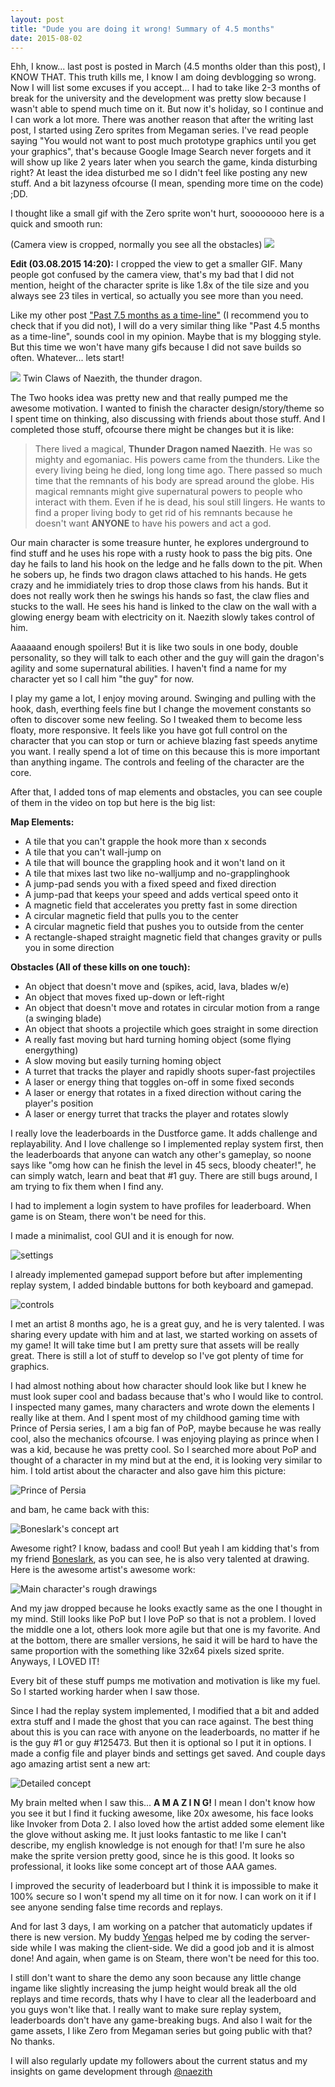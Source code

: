 ```yaml
---
layout: post
title: "Dude you are doing it wrong! Summary of 4.5 months"
date: 2015-08-02
---
```


Ehh, I know... last post is posted in March (4.5 months older than this post), I KNOW THAT. This truth kills me, I know I am doing devblogging so wrong. Now I will list some excuses if you accept... I had to take like 2-3 months of break for the university and the development was pretty slow because I wasn't able to spend much time on it. But now it's holiday, so I continue and I can work a lot more. There was another reason that after the writing last post, I started using Zero sprites from Megaman series. I've read people saying "You would not want to post much prototype graphics until you get your graphics", that's because Google Image Search never forgets and it will show up like 2 years later when you search the game, kinda disturbing right? At least the idea disturbed me so I didn't feel like posting any new stuff. And a bit lazyness ofcourse (I mean, spending more time on the code) ;DD. 

I thought like a small gif with the Zero sprite won't hurt, soooooooo here is a quick and smooth run: 

(Camera view is cropped, normally you see all the obstacles) ![](/assets/img/zero_run.gif)

**Edit (03.08.2015 14:20):** I cropped the view to get a smaller GIF. Many people got confused by the camera view, that's my bad that I did not mention, height of the character sprite is like 1.8x of the tile size and you always see 23 tiles in vertical, so actually you see more than you need.   

Like my other post ["Past 7.5 months as a time-line"](http://blog.naezith.com/2015/03/past-7-months-as-a-time-line "Past 7.5 months as a time-line") (I recommend you to check that if you did not), I will do a very similar thing like "Past 4.5 months as a time-line", sounds cool in my opinion. Maybe that is my blogging style. But this time we won't have many gifs because I did not save builds so often. Whatever... lets start! 

![](/assets/img/twin_claws.png) Twin Claws of Naezith, the thunder dragon. 

The Two hooks idea was pretty new and that really pumped me the awesome motivation. I wanted to finish the character design/story/theme so I spent time on thinking, also discussing with friends about those stuff. And I completed those stuff, ofcourse there might be changes but it is like:

> There lived a magical, **Thunder Dragon named Naezith**. He was so mighty and egomaniac. His powers came from the thunders. Like the every living being he died, long long time ago. There passed so much time that the remnants of his body are spread around the globe. His magical remnants might give supernatural powers to people who interact with them. Even if he is dead, his soul still lingers. He wants to find a proper living body to get rid of his remnants because he doesn't want **ANYONE** to have his powers and act a god. 

Our main character is some treasure hunter, he explores underground to find stuff and he uses his rope with a rusty hook to pass the big pits. One day he fails to land his hook on the ledge and he falls down to the pit. When he sobers up, he finds two dragon claws attached to his hands. He gets crazy and he immidiately tries to drop those claws from his hands. But it does not really work then he swings his hands so fast, the claw flies and stucks to the wall. He sees his hand is linked to the claw on the wall with a glowing energy beam with electricity on it. Naezith slowly takes control of him.

Aaaaaand enough spoilers! But it is like two souls in one body, double personality, so they will talk to each other and the guy will gain the dragon's agility and some supernatural abilities. I haven't find a name for my character yet so I call him "the guy" for now. 

I play my game a lot, I enjoy moving around. Swinging and pulling with the hook, dash, everthing feels fine but I change the movement constants so often to discover some new feeling. So I tweaked them to become less floaty, more responsive. It feels like you have got full control on the character that you can stop or turn or achieve blazing fast speeds anytime you want. I really spend a lot of time on this because this is more important than anything ingame. The controls and feeling of the character are the core. 

After that, I added tons of map elements and obstacles, you can see couple of them in the video on top but here is the big list: 

**Map Elements:**
*   A tile that you can't grapple the hook more than x seconds
*   A tile that you can't wall-jump on
*   A tile that will bounce the grappling hook and it won't land on it
*   A tile that mixes last two like no-walljump and no-grapplinghook
*   A jump-pad sends you with a fixed speed and fixed direction
*   A jump-pad that keeps your speed and adds vertical speed onto it
*   A magnetic field that accelerates you pretty fast in some direction
*   A circular magnetic field that pulls you to the center
*   A circular magnetic field that pushes you to outside from the center
*   A rectangle-shaped straight magnetic field that changes gravity or pulls you in some direction

**Obstacles (All of these kills on one touch):**
*   An object that doesn't move and (spikes, acid, lava, blades w/e)
*   An object that moves fixed up-down or left-right
*   An object that doesn't move and rotates in circular motion from a range (a swinging blade)
*   An object that shoots a projectile which goes straight in some direction
*   A really fast moving but hard turning homing object (some flying energything)
*   A slow moving but easily turning homing object
*   A turret that tracks the player and rapidly shoots super-fast projectiles
*   A laser or energy thing that toggles on-off in some fixed seconds
*   A laser or energy that rotates in a fixed direction without caring the player's position
*   A laser or energy turret that tracks the player and rotates slowly

I really love the leaderboards in the Dustforce game. It adds challenge and replayability. And I love challenge so I implemented replay system first, then the leaderboards that anyone can watch any other's gameplay, so noone says like "omg how can he finish the level in 45 secs, bloody cheater!", he can simply watch, learn and beat that #1 guy. There are still bugs around, I am trying to fix them when I find any. 

I had to implement a login system to have profiles for leaderboard. When game is on Steam, there won't be need for this. 

I made a minimalist, cool GUI and it is enough for now. 

![settings](/assets/img/settings_main.png) 

I already implemented gamepad support before but after implementing replay system, I added bindable buttons for both keyboard and gamepad. 

![controls](/assets/img/settings_controls.png) 

I met an artist 8 months ago, he is a great guy, and he is very talented. I was sharing every update with him and at last, we started working on assets of my game! It will take time but I am pretty sure that assets will be really great. There is still a lot of stuff to develop so I've got plenty of time for graphics. 

I had almost nothing about how character should look like but I knew he must look super cool and badass because that's who I would like to control. I inspected many games, many characters and wrote down the elements I really like at them. And I spent most of my childhood gaming time with Prince of Persia series, I am a big fan of PoP, maybe because he was really cool, also the mechanics ofcourse. I was enjoying playing as prince when I was a kid, because he was pretty cool. So I searched more about PoP and thought of a character in my mind but at the end, it is looking very similar to him. I told artist about the character and also gave him this picture: 

![Prince of Persia](/assets/img/prince_of_persia.png) 

and bam, he came back with this: 

![Boneslark's concept art](/assets/img/boneslark_art.png)   

Awesome right? I know, badass and cool! But yeah I am kidding that's from my friend [Boneslark](http://steamcommunity.com/id/Boneslark/), as you can see, he is also very talented at drawing. Here is the awesome artist's awesome work: 

![Main character's rough drawings](/assets/img/rough_drawings.jpg) 

And my jaw dropped because he looks exactly same as the one I thought in my mind. Still looks like PoP but I love PoP so that is not a problem. I loved the middle one a lot, others look more agile but that one is my favorite. And at the bottom, there are smaller versions, he said it will be hard to have the same proportion with the something like 32x64 pixels sized sprite. Anyways, I LOVED IT! 

Every bit of these stuff pumps me motivation and motivation is like my fuel. So I started working harder when I saw those. 

Since I had the replay system implemented, I modified that a bit and added extra stuff and I made the ghost that you can race against. The best thing about this is you can race with anyone on the leaderboards, no matter if he is the guy #1 or guy #125473. But then it is optional so I put it in options. I made a config file and player binds and settings get saved. And couple days ago amazing artist sent a new art: 

![Detailed concept](/assets/img/detailed_concept.jpg) 

My brain melted when I saw this... **A M A Z I N G!** I mean I don't know how you see it but I find it fucking awesome, like 20x awesome, his face looks like Invoker from Dota 2. I also loved how the artist added some element like the glove without asking me. It just looks fantastic to me like I can't describe, my english knowledge is not enough for that! I'm sure he also make the sprite version pretty good, since he is this good. It looks so professional, it looks like some concept art of those AAA games. 

I improved the security of leaderboard but I think it is impossible to make it 100% secure so I won't spend my all time on it for now. I can work on it if I see anyone sending false time records and replays. 

And for last 3 days, I am working on a patcher that automaticly updates if there is new version. My buddy [Yengas](https://github.com/Yengas "GitHub - Yengas") helped me by coding the server-side while I was making the client-side. We did a good job and it is almost done! And again, when game is on Steam, there won't be need for this too. 

I still don't want to share the demo any soon because any little change ingame like slightly increasing the jump height would break all the old replays and time records, thats why I have to clear all the leaderboard and you guys won't like that. I really want to make sure replay system, leaderboards don't have any game-breaking bugs. And also I wait for the game assets, I like Zero from Megaman series but going public with that? No thanks. 

I will also regularly update my followers about the current status and my insights on game development through [@naezith](https://twitter.com/naezith) 